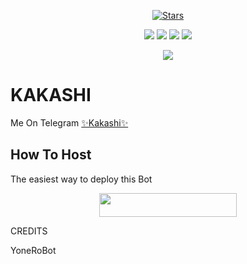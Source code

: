 <p align="center">
    <a href="https://github.com/MadBoy-X/Kakashi/stargazers"><img src="https://img.shields.io/github/repo-size/MadBoy-X/Kakashi?color=orange&logo=github&logoColor=green&style=for-the-badge" alt="Stars" /></a>
</p>
<p align="center">
    <a href="https://app.codacy.com/manual/MadBoy-X/Kakashi/dashboard">
    <a href="https://github.com/MadBoy-X/Kakashi"> 
    <a href="https://github.com/MadBoy-X/Kakashi/commits/prince"> <img src="https://img.shields.io/github/last-commit/MadBoy-X/Kakashi?color=blue&logo=github&logoColor=green&style=for-the-badge" /></a>
    <a href="https://github.com/MadBoy-X/Kakashi/issues"> <img src="https://img.shields.io/github/issues/MadBoy-X/Kakashi?color=blueviolet&logo=github&logoColor=green&style=for-the-badge" /></a>
    <a href="https://github.com/MadBoy-X/Kakashi/network/members"> <img src="https://img.shields.io/github/forks/MadBoy-X/Kakashi?color=red&logo=github&logoColor=green&style=for-the-badge" /></a>  
    <a href="https://pypi.org/project/Telethon/"> <img src="https://img.shields.io/pypi/v/telethon?color=yellow&label=telethon&logo=python&logoColor=green&style=for-the-badge" /></a>
</p>

<p align="center">
  <img src="https://telegra.ph/file/c346ff5f568a1cddbc3d6.jpg">
</p>

# KAKASHI
Me On Telegram [✨Kakashi✨](https://t.me/HatakeRoBot)

## How To Host
The easiest way to deploy this Bot
<p align="center"><a href="https://heroku.com/deploy?template=https://github.com/MadBoy-X/Kakashi"> <img src="https://img.shields.io/badge/Deploy%20To%20Heroku-black?style=for-the-badge&logo=heroku" width="220" height="38.45"/></a></p>
 
CREDITS

YoneRoBot
